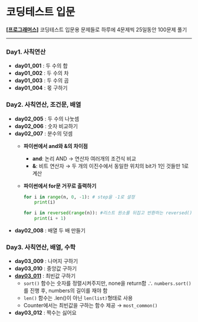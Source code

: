 # 코딩테스트 입문
**[[프로그래머스]](https://school.programmers.co.kr/learn/challenges/beginner?order=acceptance_desc&page=1)** 코딩테스트 입문용 문제들로 하루에 4문제씩 25일동안 100문제 풀기

***

### Day1. 사칙연산
* **day01_001** : 두 수의 합
* **day01_002** : 두 수의 차
* **day01_003** : 두 수의 곱
* **day01_004** : 몫 구하기

### Day2. 사칙연산, 조건문, 배열
* **day02_005** : 두 수의 나눗셈
* **day02_006** : 숫자 비교하기
* **day02_007** : 분수의 덧셈
    * **파이썬에서 and와 &의 차이점**
        * **and**: 논리 AND &rarr; 연산자 여러개의 조건식 비교
        * **&**: 비트 연산자 &rarr; 두 개의 이진수에서 동일한 위치의 bit가 1인 것들만 1로 계산
    * **파이썬에서 for문 거꾸로 출력하기**
        ```python
        for i in range(n, 0, -1): # step을 -1로 설정
            print(i)
        ```

        ```python
        for i in reversed(range(n)): #리스트 원소를 뒤집고 반환하는 reversed() 사용
            print(i + 1)
        ```
* **day02_008** : 배열 두 배 만들기

### Day3. 사칙연산, 배열, 수학
* **day03_009** : 나머지 구하기
* **day03_010** : 중앙값 구하기
* [**day03_011**](https://github.com/1010Min/Practice/blob/e771216f15669fbe173e8cfef457dae84c3a17a8/programmers_python/coding_test_intro/day03_011.py) : 최빈값 구하기
    * `sort()` 함수는 숫자를 정렬시켜주지만, none을 return함
    ∴ `numbers.sort()`를 진행 후, numbers의 길이를 재야 함
    * `len()` 함수는 .len()이 아닌 `len(list)`형태로 사용
    * Counter에서는 최빈값을 구하는 함수 제공 &rarr; `most_common()`
* **day03_012** : 짝수는 싫어요
